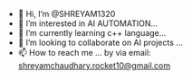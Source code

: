 - 👋 Hi, I’m @SHREYAM1320
- 👀 I’m interested in AI AUTOMATION...
- 🌱 I’m currently learning c++ language...
- 💞️ I’m looking to collaborate on AI projects ...
- 📫 How to reach me ... by via email: shreyamchaudhary.rocket10@gmail.com

<!---
SHREYAM1320/SHREYAM1320 is a ✨ special ✨ repository because its `README.md` (this file) appears on your GitHub profile.
You can click the Preview link to take a look at your changes.
--->
